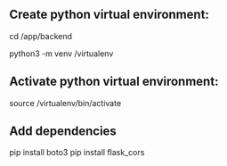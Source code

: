 ## Create python virtual environment:
cd /app/backend

python3 -m venv /virtualenv

## Activate python virtual environment:
source /virtualenv/bin/activate

## Add dependencies
pip install boto3
pip install flask_cors
